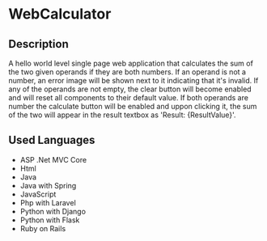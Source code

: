 # WebCalculator


## Description
A hello world level single page web application that calculates the sum of the two given operands if they are both numbers.
If an operand is not a number, an error image will be shown next to it indicating that it's invalid.
If any of the operands are not empty, the clear button will become enabled and will reset all components to their default value.
If both operands are number the calculate button will be enabled and uppon clicking it, the sum of the two will appear in the result textbox as 'Result: {ResultValue}'.


## Used Languages
- ASP .Net MVC Core
- Html
- Java
- Java with Spring
- JavaScript
- Php with Laravel
- Python with Django
- Python with Flask
- Ruby on Rails
